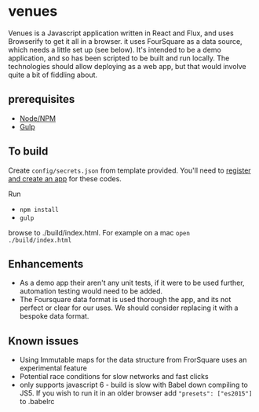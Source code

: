 # venues

Venues is a Javascript application written in React and Flux, and uses Browserify to get it all in a browser. 
it uses FourSquare as a data source, which needs a little set up (see below). It's intended to be a demo application,
and so has been scripted to be built and run locally. The technologies should allow deploying as a web app, but that 
would involve quite a bit of fiddling about.  

## prerequisites

* [Node/NPM](https://nodejs.org/en/)
* [Gulp](http://gulpjs.com/)


## To build

Create `config/secrets.json` from template provided. You'll need to [register and create an app](https://foursquare.com/developers/apps) for these codes.

Run

* `npm install`
* `gulp`


browse to ./build/index.html. For example on a mac `open ./build/index.html`

## Enhancements
* As a demo app their aren't any unit tests, if it were to be used further, automation testing would need to be added.
* The Foursquare data format is used thorough the app, and its not perfect or clear for our uses. We should consider replacing it with a bespoke data format.

## Known issues

* Using Immutable maps for the data structure from FrorSquare uses an experimental feature
* Potential race conditions for slow networks and fast clicks
* only supports javascript 6 - build is slow with Babel down compiling to JS5. If you wish to run it in an older browser add `"presets": ["es2015"]` to .babelrc 
